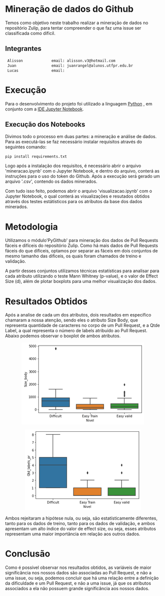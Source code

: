# Mineração de dados do Github 
Temos como objetivo neste trabalho realizar a mineração de dados no repositório Zulip, para tentar compreender o que faz uma issue ser classificada como dificil.

<h2> Integrantes</h2>

     Alisson             email: alisson.v3@hotmail.com
     Juan                email: juanrangel@alunos.utfpr.edu.br
     Lucas               email: 

# Execução
Para o desenvolvimento do projeto foi utilizado a linguagem <a href="https://www.python.org/downloads/">Python</a>  , em conjunto com a <a href="https://jupyter.org/install">IDE Jupyter Notebook</a>.

## Execução dos Notebooks
Divimos todo o processo em duas partes: a mineração e análise de dados. Para as executá-las se faz necessário instalar requisitos através do seguintes comando:

```bash
pip install requirements.txt 
```
Logo após a instalação dos requisitos, é necessário abrir o arquivo 'mineracao.ipynb' com o Jupyter Notebook, e dentro do arquivo, conterá as instruções para o uso do token do Github. Após a execução será gerado um arquivo '.csv', contendo os dados minerados. <br>

Com tudo isso feito, podemos abrir o arquivo 'visualizacao.ipynb' com o Jupyter Notebook, o qual conterá as visualizações e resutados obtidos através dos testes estátisticos para os atributos da base dos dados minerados.

# Metodologia
Utilizamos o módulo'PyGithub' para mineração dos dados de Pull Requests fáceis e difíceis do repositório Zulip. Como há mais dados de Pull Requests fáceis do que dificeis, optamos por separar as fáceis em dois conjuntos de mesmo tamanho das dificeis, os quais foram chamados de treino e validação. <br>

A partir desses conjuntos utilizamos técnicas estatísticas para analisar para cada atributo utilizando o teste Mann Whitney (p-value), e o valor de Effect Size (d), além de plotar boxplots para uma melhor visualização dos dados. 

# Resultados Obtidos
Após a analise de cada um dos atributos, dois resultados em específico chamaram a nossa atenção, sendo eles o atributo Size Body, que representa quantidade de caracteres no corpo de um Pull Request, e a Qtde Label, a qual representa o número de labels atribuído ao Pull Request. Abaixo podemos observar o boxplot de ambos atributos.
<p align="center">
    <img src="img/sizeBody.png" />
</p>

<p align="center">
    <img src="img/qtdLabelpng.png" />
</p>

Ambos rejeitaram a hipótese nula, ou seja, são estatísticamente diferentes, tanto para os dados de treino, tanto para os dados de validação, e ambos apresentam um alto índice do valor de effect size, ou seja, esses atributos representam uma maior importância em relação aos outros dados.

# Conclusão
Como é possível observar nos resultados obtidos, as variáveis de maior significância nos nossos dados são associadas ao Pull Request, e não a uma issue, ou seja, podemos concluir que há uma relação entre a definição da dificuldade e um Pull Request, e não a uma issue, já que os atributos associados a ela não possuem grande significância aos nossos dados.
